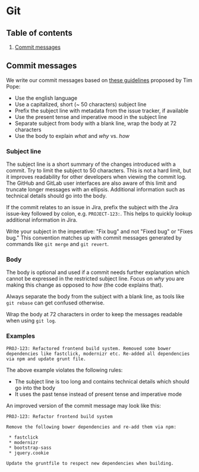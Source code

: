 # Git

## Table of contents

1. [Commit messages](#commit-messages)

## Commit messages

We write our commit messages based on [these guidelines](http://tbaggery.com/2008/04/19/a-note-about-git-commit-messages.html) proposed by Tim Pope:

* Use the english language
* Use a capitalized, short (~ 50 characters) subject line
* Prefix the subject line with metadata from the issue tracker, if available
* Use the present tense and imperative mood in the subject line
* Separate subject from body with a blank line, wrap the body at 72 characters
* Use the body to explain _what_ and _why_ vs. _how_

### Subject line

The subject line is a short summary of the changes introduced with a commit. Try to limit the subject to 50 characters.
This is not a hard limit, but it improves readability for other developers when viewing the commit log. The GitHub and GitLab 
user interfaces are also aware of this limit and truncate longer messages with an ellipsis. 
Additional information such as technical details should go into the body. 

If the commit relates to an issue in Jira, prefix the subject with the Jira issue-key followed by colon, 
e.g. `PROJECT-123:`. This helps to quickly lookup additional information in Jira.

Write your subject in the imperative: "Fix bug" and not "Fixed bug" or "Fixes bug."
This convention matches up with commit messages generated by commands like `git merge` and `git revert`.

### Body

The body is optional and used if a commit needs further explanation which cannot be expressed in the restricted subject line.
Focus on _why_ you are making this change as opposed to _how_ (the code explains that).

Always separate the body from the subject with a blank line, as tools like `git rebase` can get confused otherwise.

Wrap the body at 72 characters in order to keep the messages readable when using `git log`. 

### Examples

```
PROJ-123: Refactored frontend build system. Removed some bower dependencies like fastclick, modernizr etc. Re-added all dependencies via npm and update grunt file.
```

The above example violates the following rules:
* The subject line is too long and contains technical details which should go into the body
* It uses the past tense instead of present tense and imperative mode 

An improved version of the commit message may look like this:

```
PROJ-123: Refactor frontend build system
 
Remove the following bower dependencies and re-add them via npm:
 
 * fastclick
 * modernizr
 * bootstrap-sass
 * jquery.cookie
 
Update the gruntfile to respect new dependencies when building.
```
